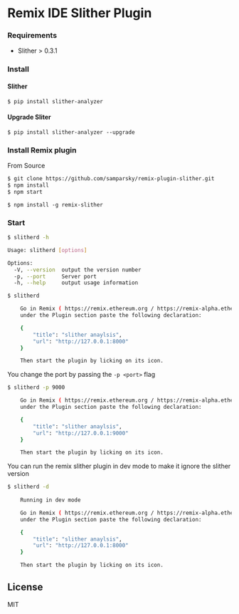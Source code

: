 # Remix IDE Slither Plugin

### Requirements
* Slither > 0.3.1

### Install 

#### Slither

```console
$ pip install slither-analyzer
```

#### Upgrade Sliter

```console
$ pip install slither-analyzer --upgrade
```

### Install Remix plugin

From Source

```bash
$ git clone https://github.com/samparsky/remix-plugin-slither.git
$ npm install
$ npm start
```

```console
$ npm install -g remix-slither
```

### Start

```sh
$ slitherd -h

Usage: slitherd [options]

Options:
  -V, --version  output the version number
  -p, --port     Server port
  -h, --help     output usage information
```

```sh
$ slitherd

    Go in Remix ( https://remix.ethereum.org / https://remix-alpha.ethereum.org ) / settings tab,
    under the Plugin section paste the following declaration:

    {
        "title": "slither anaylsis",
        "url": "http://127.0.0.1:8000"
    }

    Then start the plugin by licking on its icon.
```

You change the port by passing the `-p <port>` flag

```sh
$ slitherd -p 9000

    Go in Remix ( https://remix.ethereum.org / https://remix-alpha.ethereum.org ) / settings tab,
    under the Plugin section paste the following declaration:

    {
        "title": "slither anaylsis",
        "url": "http://127.0.0.1:9000"
    }

    Then start the plugin by licking on its icon.
```


You can run the remix slither plugin in dev mode to make it ignore
the slither version

```sh
$ slitherd -d
    
    Running in dev mode

    Go in Remix ( https://remix.ethereum.org / https://remix-alpha.ethereum.org ) / settings tab,
    under the Plugin section paste the following declaration:

    {
        "title": "slither anaylsis",
        "url": "http://127.0.0.1:8000"
    }

    Then start the plugin by licking on its icon.
```


License
-------
MIT
